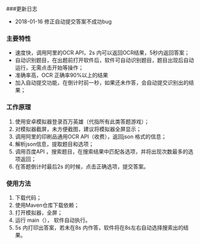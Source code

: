 ###更新日志
- 2018-01-16 修正自动提交答案不成功bug

### 主要特性

- 速度快，调用阿里的OCR API，2s 内可以返回OCR结果，5秒内返回答案；
- 自动识别题目，在出题前打开软件后，软件可自动识别题目，题目出现后自动运行，无需点击开始等操作；
- 准确率高，OCR 正确率90%以上的结果
- 加入自动提交功能，在倒计时前一秒，如果还未作答，会自动提交识别出的结果；


### 工作原理
1.  使用安卓模拟器登录百万英雄（代指所有此类答题游戏）；
2.  对模拟器截屏，未方便截图，建议将模拟器全屏显示；
3.  调用阿里的印刷品通用OCR API（收费），返回json 格式的信息；
4.  解析json信息，提取题目和选项； 
5.  调用百度API ，搜索题目，在搜索结果中匹配各选项，并将出现次数最多的选项返回； 
6.  在答题倒计时最后2s 的时候，点击正确选项，提交答案。

### 使用方法
1. 下载代码；
2. 使用Maven仓库下载依赖；
3. 打开模拟器，全屏；
4. 运行 main（）， 软件自动执行。
5. 5s 内打印出答案，若未在8s 内作答，软件将在8s左右自动选择搜索出的结果。
